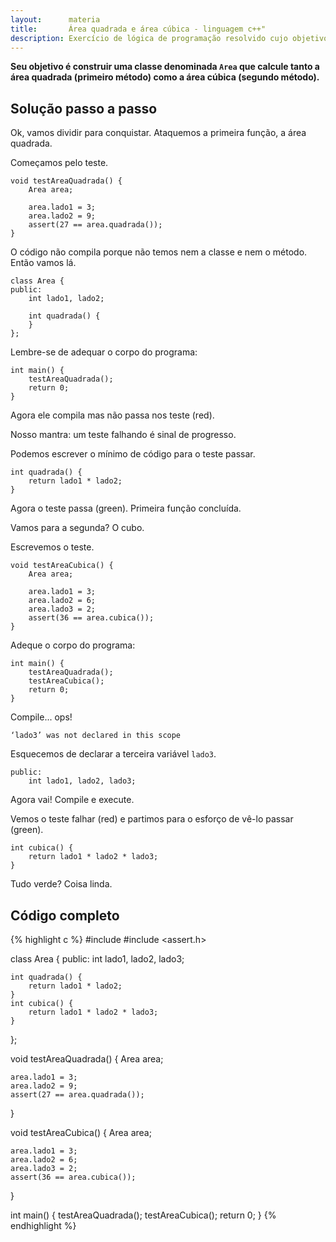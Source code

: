 ```yaml
---
layout:      materia
title:       Área quadrada e área cúbica - linguagem c++"
description: Exercício de lógica de programação resolvido cujo objetivo é, com o auxílio de classes, encontrar a área quadra e cúbica.
---
```


__Seu objetivo é construir uma classe denominada `Area` que calcule tanto a área quadrada (primeiro método) como a
área cúbica (segundo método).__


Solução passo a passo
---

Ok, vamos dividir para conquistar. Ataquemos a primeira função, a área quadrada.

Começamos pelo teste.

    void testAreaQuadrada() {
        Area area;

        area.lado1 = 3;
        area.lado2 = 9;
        assert(27 == area.quadrada());
    }

O código não compila porque não temos nem a classe e nem o método. Então vamos lá.

    class Area {
    public:
        int lado1, lado2;

        int quadrada() {
        }
    };

Lembre-se de adequar o corpo do programa:

    int main() {
        testAreaQuadrada();
        return 0;
    }

Agora ele compila mas não passa nos teste (red).

Nosso mantra: um teste falhando é sinal de progresso.

Podemos escrever o mínimo de código para o teste passar.

    int quadrada() {
        return lado1 * lado2;
    }

Agora o teste passa (green). Primeira função concluída.

Vamos para a segunda? O cubo.

Escrevemos o teste.

    void testAreaCubica() {
        Area area;

        area.lado1 = 3;
        area.lado2 = 6;
        area.lado3 = 2;
        assert(36 == area.cubica());
    }

Adeque o corpo do programa:

    int main() {
        testAreaQuadrada();
        testAreaCubica();
        return 0;
    }

Compile... ops!

    ‘lado3’ was not declared in this scope

Esquecemos de declarar a terceira variável `lado3`.

    public:
        int lado1, lado2, lado3;


Agora vai! Compile e execute.

Vemos o teste falhar (red) e partimos para o esforço de vê-lo passar (green).
    
    int cubica() {
        return lado1 * lado2 * lado3;
    }

Tudo verde? Coisa linda.



Código completo
---

{% highlight c %}
#include <iostream>
#include <assert.h>

class Area {
public:
    int lado1, lado2, lado3;
    
    int quadrada() {
        return lado1 * lado2;
    }
    int cubica() {
        return lado1 * lado2 * lado3;
    }
};

void testAreaQuadrada() {
    Area area;
    
    area.lado1 = 3;
    area.lado2 = 9;
    assert(27 == area.quadrada());
}

void testAreaCubica() {
    Area area;
    
    area.lado1 = 3;
    area.lado2 = 6;
    area.lado3 = 2;
    assert(36 == area.cubica());
}

int main() {
    testAreaQuadrada();
    testAreaCubica();
    return 0;
}
{% endhighlight %}

